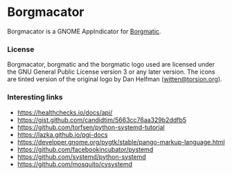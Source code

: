 # Borgmacator

Borgmacator is a GNOME AppIndicator for [Borgmatic](https://torsion.org/borgmatic/).

### License
Borgmacator, borgmatic and the borgmatic logo used are licensed under the GNU General Public License version 3 or any later version.
The icons are tinted version of the original logo by Dan Helfman (witten@torsion.org).

### Interesting links
- https://healthchecks.io/docs/api/
- https://gist.github.com/candidtim/5663cc76aa329b2ddfb5
- https://github.com/torfsen/python-systemd-tutorial
- https://lazka.github.io/pgi-docs
- https://developer.gnome.org/pygtk/stable/pango-markup-language.html
- https://github.com/facebookincubator/pystemd
- https://github.com/systemd/python-systemd
- https://github.com/mosquito/cysystemd
